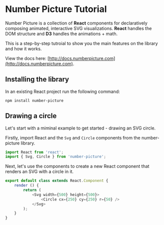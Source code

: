 # Number Picture Tutorial

Number Picture is a collection of **React** components for declaratively composing animated, interactive SVG visualizations.
**React** handles the DOM structure and **D3** handles the animations + math.

This is a step-by-step tutroial to show you the main features on the library and how it works.

View the docs here: [http://docs.numberpicture.com](http://docs.numberpicture.com).

## Installing the library

In an existing React project run the following command:

```
npm install number-picture
```

## Drawing a circle

Let's start with a miminal example to get started - drawing an SVG circle.

Firstly, import React and the `Svg` and `Circle` components from the number-picture library.

```javascript
import React from 'react';
import { Svg, Circle } from 'number-picture';
```

Next, let's use the components to create a new React component that renders an SVG with a circle in it.


```javascript
export default class extends React.Component {
    render () {
        return (
            <Svg width={500} height={500}>
                <Circle cx={250} cy={250} r={50} />
            </Svg>
        );
    }
}
```

<div
    class="rc"
    data-component="
        <Svg width={500} height={500}>
            <Circle cx={250} cy={250} r={50} />
        </Svg>
    "
>
</div>

